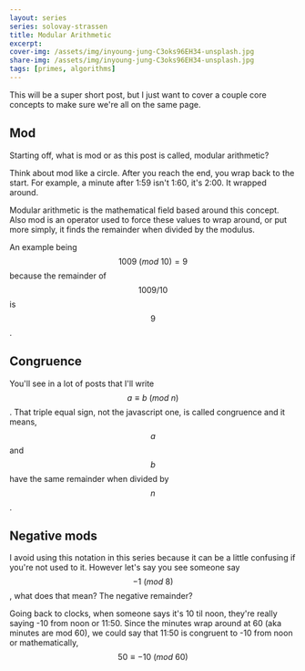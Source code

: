 ```yaml
---
layout: series
series: solovay-strassen
title: Modular Arithmetic
excerpt:
cover-img: /assets/img/inyoung-jung-C3oks96EH34-unsplash.jpg
share-img: /assets/img/inyoung-jung-C3oks96EH34-unsplash.jpg
tags: [primes, algorithms]
---
```


This will be a super short post, but I just want to cover a couple core concepts to make sure we're all on the same page.

## Mod

Starting off, what is mod or as this post is called, modular arithmetic?

Think about mod like a circle. After you reach the end, you wrap back to the start. For example, a minute after 1:59 isn't 1:60, it's 2:00. It wrapped around.

Modular arithmetic is the mathematical field based around this concept. Also mod is an operator used to force these values to wrap around, or put more simply, it finds the remainder when divided by the modulus.

An example being $$1009\ (mod\ 10) = 9$$ because the remainder of $$1009/10$$ is $$9$$.

## Congruence

You'll see in a lot of posts that I'll write $$a\equiv b\ (mod\ n)$$. That triple equal sign, not the javascript one, is called congruence and it means, $$a$$ and $$b$$ have the same remainder when divided by $$n$$.

## Negative mods

I avoid using this notation in this series because it can be a little confusing if you're not used to it. However let's say you see someone say $$-1\ (mod\ 8)$$, what does that mean? The negative remainder?

Going back to clocks, when someone says it's 10 til noon, they're really saying -10 from noon or 11:50. Since the minutes wrap around at 60 (aka minutes are mod 60), we could say that 11:50 is congruent to -10 from noon or mathematically, $$50\equiv -10\ (mod\ 60)$$
